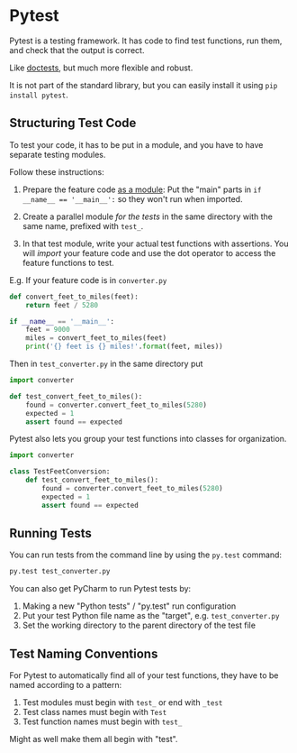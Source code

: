 # Pytest

Pytest is a testing framework.
It has code to find test functions, run them, and check that the output is correct.

Like [doctests](/notes/py-doctests.md), but much more flexible and robust.

It is not part of the standard library, but you can easily install it using `pip install pytest`.

## Structuring Test Code

To test your code, it has to be put in a module, and you have to have separate testing modules.

Follow these instructions:

1.  Prepare the feature code [as a module](/notes/py-modules-create.md):
    Put the "main" parts in `if __name__ == '__main__':` so they won't run when imported.

1.  Create a parallel module _for the tests_ in the same directory with the same name, prefixed with `test_`.

1.  In that test module, write your actual test functions with assertions.
You will _import_ your feature code and use the dot operator to access the feature functions to test.

E.g. If your feature code is in `converter.py`

```python
def convert_feet_to_miles(feet):
    return feet / 5280

if __name__ == '__main__':
    feet = 9000
    miles = convert_feet_to_miles(feet)
    print('{} feet is {} miles!'.format(feet, miles))
```

Then in `test_converter.py` in the same directory put

```python
import converter

def test_convert_feet_to_miles():
    found = converter.convert_feet_to_miles(5280)
    expected = 1
    assert found == expected
```

Pytest also lets you group your test functions into classes for organization.

```python
import converter

class TestFeetConversion:
    def test_convert_feet_to_miles():
        found = converter.convert_feet_to_miles(5280)
        expected = 1
        assert found == expected
```

## Running Tests

You can run tests from the command line by using the `py.test` command:

```bash
py.test test_converter.py
```

You can also get PyCharm to run Pytest tests by:

1. Making a new "Python tests" / "py.test" run configuration
1. Put your test Python file name as the "target", e.g. `test_converter.py`
1. Set the working directory to the parent directory of the test file

## Test Naming Conventions

For Pytest to automatically find all of your test functions, they have to be named according to a pattern:

1. Test modules must begin with `test_` or end with `_test`
1. Test class names must begin with `Test`
1. Test function names must begin with `test_`

Might as well make them all begin with "test".
